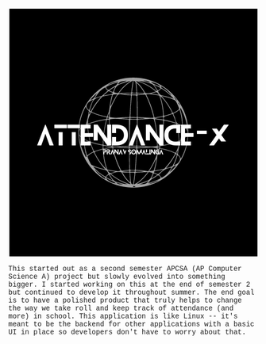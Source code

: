 <p align="center">
  <img src="https://github.com/QwertyIsCoding/AttendanceX/blob/main/Assets/attendance-x.png?raw=true" alt="A new way to take roll in class"/>
</p>
<p align = "center">
  <p style="font-family:'Courier New'">
This started out as a second semester APCSA (AP Computer Science A) project but slowly evolved into something bigger. I started working on this at the end of semester 2 but continued to develop it throughout summer. The end goal is to have a polished product that truly helps to change the way we take roll and keep track of attendance (and more) in school. This application is like Linux -- it's meant to be the backend for other applications with a basic UI in place so developers don't have to worry about that.
  </p>
</p>
